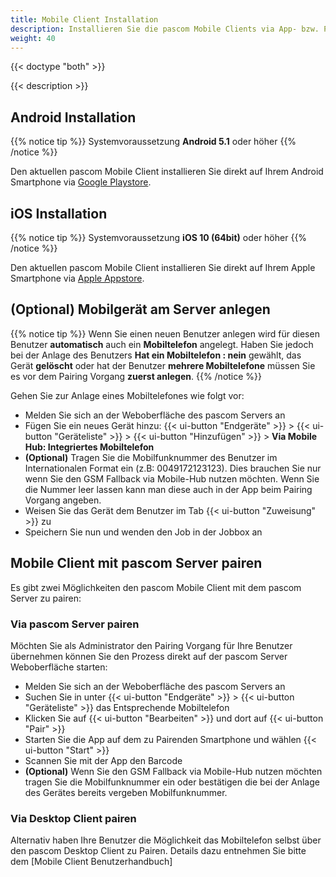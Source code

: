 ```yaml
---
title: Mobile Client Installation
description: Installieren Sie die pascom Mobile Clients via App- bzw. Playstore und pairen ihn via Bardcode mit dem pascom Server
weight: 40
---
```


{{< doctype "both" >}}

{{< description >}}

## Android Installation

{{% notice tip %}}
Systemvoraussetzung **Android 5.1** oder höher
{{% /notice %}}

Den aktuellen pascom Mobile Client installieren Sie direkt auf Ihrem Android Smartphone via [Google Playstore](https://www.pascom.net/playstore).

## iOS Installation

{{% notice tip %}}
Systemvoraussetzung **iOS 10 (64bit)** oder höher
{{% /notice %}}

Den aktuellen pascom Mobile Client installieren Sie direkt auf Ihrem Apple Smartphone via [Apple Appstore](https://www.pascom.net/appstore).

## (Optional) Mobilgerät am Server anlegen

{{% notice tip %}}
Wenn Sie einen neuen Benutzer anlegen wird für diesen Benutzer **automatisch** auch ein **Mobiltelefon** angelegt. Haben Sie jedoch bei der Anlage des Benutzers **Hat ein Mobiltelefon : nein** gewählt, das Gerät **gelöscht** oder hat der Benutzer **mehrere Mobiltelefone** müssen Sie es vor dem Pairing Vorgang **zuerst anlegen**.
{{% /notice %}}

Gehen Sie zur Anlage eines Mobiltelefones wie folgt vor:

 * Melden Sie sich an der Weboberfläche des pascom Servers an
 * Fügen Sie ein neues Gerät hinzu: {{< ui-button "Endgeräte" >}} > {{< ui-button "Geräteliste" >}} > {{< ui-button "Hinzufügen" >}} > **Via Mobile Hub: Integriertes Mobiltelefon**
 * **(Optional)** Tragen Sie die Mobilfunknummer des Benutzer im Internationalen Format ein (z.B: 0049172123123). Dies brauchen Sie nur wenn Sie den GSM Fallback via Mobile-Hub nutzen möchten. Wenn Sie die Nummer leer lassen kann man diese auch in der App beim Pairing Vorgang angeben.
 * Weisen Sie das Gerät dem Benutzer im Tab {{< ui-button "Zuweisung" >}} zu
 * Speichern Sie nun und wenden den Job in der Jobbox an

## Mobile Client mit pascom Server pairen

Es gibt zwei Möglichkeiten den pascom Mobile Client mit dem pascom Server zu pairen:

### Via pascom Server pairen

Möchten Sie als Administrator den Pairing Vorgang für Ihre Benutzer übernehmen können Sie den Prozess direkt auf der pascom Server Weboberfläche starten:

 * Melden Sie sich an der Weboberfläche des pascom Servers an
 * Suchen Sie in unter {{< ui-button "Endgeräte" >}} > {{< ui-button "Geräteliste" >}} das Entsprechende Mobiltelefon
 * Klicken Sie auf {{< ui-button "Bearbeiten" >}} und dort auf {{< ui-button "Pair" >}}
 * Starten Sie die App auf dem zu Pairenden Smartphone und wählen {{< ui-button "Start" >}}
 * Scannen Sie mit der App den Barcode
 * **(Optional)** Wenn Sie den GSM Fallback via Mobile-Hub nutzen möchten tragen Sie die Mobilfunknummer ein oder bestätigen die bei der Anlage des Gerätes bereits vergeben Mobilfunknummer.


### Via Desktop Client pairen

Alternativ haben Ihre Benutzer die Möglichkeit das Mobiltelefon selbst über den pascom Desktop Client zu Pairen. Details dazu entnehmen Sie bitte dem [Mobile Client Benutzerhandbuch]


